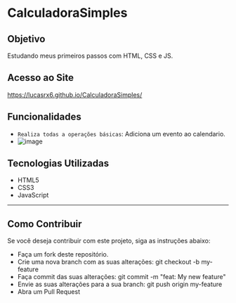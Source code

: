 # CalculadoraSimples


## Objetivo
Estudando meus primeiros passos com HTML, CSS e JS.

## Acesso ao Site

https://lucasrx6.github.io/CalculadoraSimples/

## Funcionalidades
- `Realiza todas a operações básicas`: Adiciona um evento ao calendario.
- ![image](https://github.com/Lucasrx6/CalculadoraSimples/assets/86980974/3337f259-e176-4860-b671-f5373c2004c1)




## Tecnologias Utilizadas
- HTML5
- CSS3
- JavaScript



_______________________________________________

## Como Contribuir
Se você deseja contribuir com este projeto, siga as instruções abaixo:

- Faça um fork deste repositório.
- Crie uma nova branch com as suas alterações: git checkout -b my-feature
- Faça commit das suas alterações: git commit -m "feat: My new feature"
- Envie as suas alterações para a sua branch: git push origin my-feature
- Abra um Pull Request
